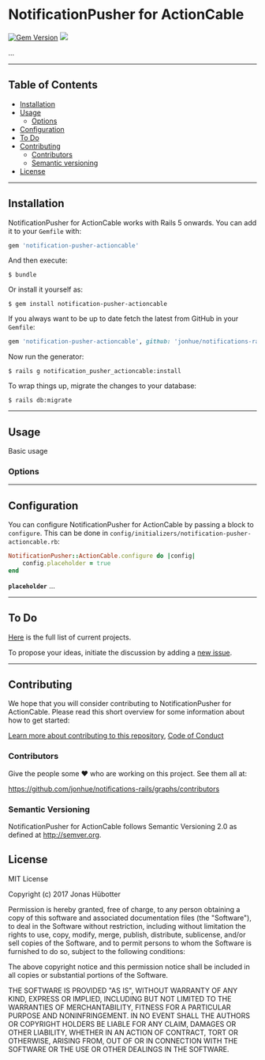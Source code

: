 # NotificationPusher for ActionCable

[![Gem Version](https://badge.fury.io/rb/notification-pusher-actioncable.svg)](https://badge.fury.io/rb/notification-pusher-actioncable) <img src="https://travis-ci.org/jonhue/notifications-rails.svg?branch=master" />

...

---

## Table of Contents

* [Installation](#installation)
* [Usage](#usage)
    * [Options](#options)
* [Configuration](#configuration)
* [To Do](#to-do)
* [Contributing](#contributing)
    * [Contributors](#contributors)
    * [Semantic versioning](#semantic-versioning)
* [License](#license)

---

## Installation

NotificationPusher for ActionCable works with Rails 5 onwards. You can add it to your `Gemfile` with:

```ruby
gem 'notification-pusher-actioncable'
```

And then execute:

    $ bundle

Or install it yourself as:

    $ gem install notification-pusher-actioncable

If you always want to be up to date fetch the latest from GitHub in your `Gemfile`:

```ruby
gem 'notification-pusher-actioncable', github: 'jonhue/notifications-rails/tree/master/notification-pusher/notification-pusher-actioncable'
```

Now run the generator:

    $ rails g notification_pusher_actioncable:install

To wrap things up, migrate the changes to your database:

    $ rails db:migrate

---

## Usage

Basic usage

### Options

---

## Configuration

You can configure NotificationPusher for ActionCable by passing a block to `configure`. This can be done in `config/initializers/notification-pusher-actioncable.rb`:

```ruby
NotificationPusher::ActionCable.configure do |config|
    config.placeholder = true
end
```

**`placeholder`** ...

---

## To Do

[Here](https://github.com/jonhue/notifications-rails/projects/5) is the full list of current projects.

To propose your ideas, initiate the discussion by adding a [new issue](https://github.com/jonhue/notifications-rails/issues/new).

---

## Contributing

We hope that you will consider contributing to NotificationPusher for ActionCable. Please read this short overview for some information about how to get started:

[Learn more about contributing to this repository](https://github.com/jonhue/notifications-rails/blob/master/CONTRIBUTING.md), [Code of Conduct](https://github.com/jonhue/notifications-rails/blob/master/CODE_OF_CONDUCT.md)

### Contributors

Give the people some :heart: who are working on this project. See them all at:

https://github.com/jonhue/notifications-rails/graphs/contributors

### Semantic Versioning

NotificationPusher for ActionCable follows Semantic Versioning 2.0 as defined at http://semver.org.

## License

MIT License

Copyright (c) 2017 Jonas Hübotter

Permission is hereby granted, free of charge, to any person obtaining a copy
of this software and associated documentation files (the "Software"), to deal
in the Software without restriction, including without limitation the rights
to use, copy, modify, merge, publish, distribute, sublicense, and/or sell
copies of the Software, and to permit persons to whom the Software is
furnished to do so, subject to the following conditions:

The above copyright notice and this permission notice shall be included in all
copies or substantial portions of the Software.

THE SOFTWARE IS PROVIDED "AS IS", WITHOUT WARRANTY OF ANY KIND, EXPRESS OR
IMPLIED, INCLUDING BUT NOT LIMITED TO THE WARRANTIES OF MERCHANTABILITY,
FITNESS FOR A PARTICULAR PURPOSE AND NONINFRINGEMENT. IN NO EVENT SHALL THE
AUTHORS OR COPYRIGHT HOLDERS BE LIABLE FOR ANY CLAIM, DAMAGES OR OTHER
LIABILITY, WHETHER IN AN ACTION OF CONTRACT, TORT OR OTHERWISE, ARISING FROM,
OUT OF OR IN CONNECTION WITH THE SOFTWARE OR THE USE OR OTHER DEALINGS IN THE
SOFTWARE.
